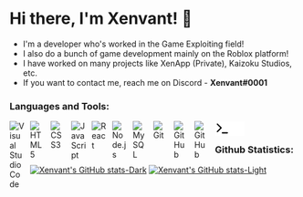 # Hi there, I'm Xenvant! 👋 

- I'm a developer who's worked in the Game Exploiting field!
- I also do a bunch of game development mainly on the Roblox platform!
- I have worked on many projects like XenApp (Private), Kaizoku Studios, etc.
- If you want to contact me, reach me on Discord - <strong>Xenvant#0001</strong>

### Languages and Tools:

[<img align="left" alt="Visual Studio Code" width="26px" src="https://cdn.jsdelivr.net/gh/devicons/devicon/icons/vscode/vscode-original.svg" style="padding-right:10px;" />][website]
[<img align="left" alt="HTML5" width="26px" src="https://cdn.jsdelivr.net/gh/devicons/devicon/icons/html5/html5-original.svg" style="padding-right:10px;" />][website]
[<img align="left" alt="CSS3" width="26px" src="https://cdn.jsdelivr.net/gh/devicons/devicon/icons/css3/css3-original.svg" style="padding-right:10px;" />][website]
[<img align="left" alt="JavaScript" width="26px" src="https://cdn.jsdelivr.net/gh/devicons/devicon/icons/javascript/javascript-original.svg" style="padding-right:10px;" />][website]
[<img align="left" alt="React" width="26px" src="https://cdn.jsdelivr.net/gh/devicons/devicon/icons/react/react-original.svg" style="padding-right:10px;" />][website]
[<img align="left" alt="Node.js" width="26px" src="https://cdn.jsdelivr.net/gh/devicons/devicon/icons/nodejs/nodejs-original.svg" style="padding-right:10px;" />][website]
[<img align="left" alt="MySQL" width="26px" src="https://cdn.jsdelivr.net/gh/devicons/devicon/icons/mysql/mysql-original.svg" style="padding-right:10px;" />][website]
[<img align="left" alt="Git" width="26px" src="https://cdn.jsdelivr.net/gh/devicons/devicon/icons/git/git-original.svg" style="padding-right:10px;" />][website]
[<img align="left" alt="GitHub" width="26px" src="https://user-images.githubusercontent.com/3369400/139447912-e0f43f33-6d9f-45f8-be46-2df5bbc91289.png" style="padding-right:10px;" />](https://xenvant.dev#gh-dark-mode-only)
[<img align="left" alt="GitHub" width="26px" src="https://user-images.githubusercontent.com/3369400/139448065-39a229ba-4b06-434b-bc67-616e2ed80c8f.png" style="padding-right:10px;" />](https://xenvant.dev#gh-light-mode-only)
[<img align="left" alt="Terminal" width="26px" src="./img/terminal-light.svg" />](https://xenvant.dev#gh-light-mode-only)
[<img align="left" alt="Terminal" width="26px" src="./img/terminal-dark.svg" />](https://xenvant.dev#gh-dark-mode-only)

<br />


### Github Statistics:

[![Xenvant's GitHub stats-Dark](https://github-readme-stats.vercel.app/api?username=Xenvant&show_icons=true&theme=dark#gh-dark-mode-only)](https://xenvant.dev#gh-dark-mode-only)
[![Xenvant's GitHub stats-Light](https://github-readme-stats.vercel.app/api?username=Xenvant&show_icons=true&theme=default#gh-light-mode-only)](https://xenvant.dev#gh-light-mode-only)

[website]: https://xenvant.dev/
